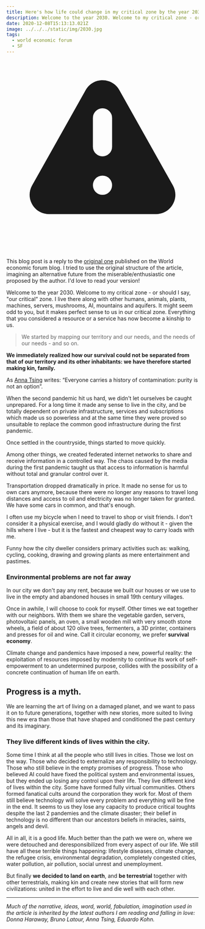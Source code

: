 ```yaml
---
title: Here's how life could change in my critical zone by the year 2030
description: Welcome to the year 2030. Welcome to my critical zone - or should I say, "our critical “zone. 
date: 2020-12-08T15:13:13.021Z
image: ../../../static/img/2030.jpg
tags:
  - world economic forum
  - SF
---
```


<div class="rounded-md bg-yellow-50 p-4">
  <div class="flex items-center">
    <div class="flex-shrink-0">
      <!-- Heroicon name: exclamation -->
      <svg class="h-5 w-5 text-yellow-400" xmlns="http://www.w3.org/2000/svg" viewBox="0 0 20 20" fill="currentColor" aria-hidden="true">
        <path fill-rule="evenodd" d="M8.257 3.099c.765-1.36 2.722-1.36 3.486 0l5.58 9.92c.75 1.334-.213 2.98-1.742 2.98H4.42c-1.53 0-2.493-1.646-1.743-2.98l5.58-9.92zM11 13a1 1 0 11-2 0 1 1 0 012 0zm-1-8a1 1 0 00-1 1v3a1 1 0 002 0V6a1 1 0 00-1-1z" clip-rule="evenodd" />
      </svg>
    </div>
    <div class="ml-3">
      <div class="mt-2 text-sm text-yellow-700">
        <p>
          This blog post is a reply to the <a class="text-yellow-400" href="https://www.weforum.org/agenda/2016/11/how-life-could-change-2030/" target="blank">original one</a> published on the World economic forum blog. I tried to use the original structure of the article, imagining an alternative future from the miserable/enthusiastic one proposed by the author. I'd love to read your version!
        </p>
      </div>
    </div>
  </div>
</div>



Welcome to the year 2030. Welcome to my critical zone - or should I say, "our critical“ zone. 
I live there along with other humans, animals, plants, machines, servers, mushrooms, AI, mountains and aquifers.
It might seem odd to you, but it makes perfect sense to us in our critical zone. Everything that you considered a resource or a service has now become a kinship to us.

> We started by mapping our territory and our needs, and the needs of our needs - and so on.

**We immediately realized how our survival could not be separated from that of our territory and its other inhabitants: we have therefore started making kin, family.**

As [Anna Tsing](https://press.princeton.edu/our-authors/tsing-anna-lowenhaupt) writes: “Everyone carries a history of contamination: purity is not an option”.

When the second pandemic hit us hard, we didn't let ourselves be caught unprepared. For a long time it made any sense to live in the city, and be totally dependent on private infrastructure, services and subscriptions which made us so powerless and at the same time they were proved so unsuitable to replace the common good infrastructure during the first pandemic.

Once settled in the countryside, things started to move quickly. 

Among other things, we created federated internet networks to share and receive information in a controlled way.
The chaos caused by the media during the first pandemic taught us that access to information is harmful without total and granular control over it.


Transportation dropped dramatically in price. It made no sense for us to own cars anymore, because there were no longer any reasons to travel long distances and access to oil and electricity was no longer taken for granted. We have some cars in common, and that's enough.

I often use my bicycle when I need to travel to shop or visit friends. I don't consider it a physical exercise, and I would gladly do without it - given the hills where I live - but it is the fastest and cheapest way to carry loads with me.

Funny how the city dweller considers primary activities such as: walking, cycling, cooking, drawing and growing plants as mere entertainment and pastimes.
 
### Environmental problems are not far away

In our city we don't pay any rent, because we built our houses or we use to live in the empty and abandoned houses in small 19th century villages.

Once in awhile, I will choose to cook for myself. Other times we eat together with our neighbors.
With them we share the vegetable garden, servers, photovoltaic panels, an oven, a small wooden mill with very smooth stone wheels, a field of about 120 olive trees, fermenters, a 3D printer, containers and presses for oil and wine. Call it circular economy, we prefer **survival economy**.

Climate change and pandemics have imposed a new, powerful reality: the exploitation of resources imposed by modernity to continue its work of self-empowerment to an undetermined purpose, collides with the possibility of a concrete continuation of human life on earth.

## Progress is a myth.

We are learning the art of living on a damaged planet, and we want to pass it on to future generations, together with new stories, more suited to living this new era than those that have shaped and conditioned the past century and its imaginary.

### They live different kinds of lives within the city.

Some time I think at all the people who still lives in cities. Those we lost on the way. Those who decided to externalize any responsibility to technology. Those who still believe in the empty promises of progress. Those who believed AI could have fixed the political system and environmental issues, but they ended up losing any control upon their life. 
They live different kind of lives within the city. Some have formed fully virtual communities. Others formed fanatical cults around the corporation they work for.
Most of them still believe technology will solve every problem and everything will be fine in the end. It seems to us they lose any capacity to produce critical toughts despite the last 2 pandemies and the climate disaster; their belief in technology is no different than our ancestors beliefs in miracles, saints, angels and devil.

All in all, it is a good life. Much better than the path we were on, where we were detouched and deresponsibilized from every aspect of our life. We still have all these terrible things happening: lifestyle diseases, climate change, the refugee crisis, environmental degradation, completely congested cities, water pollution, air pollution, social unrest and unemployment. 

But finally **we decided to land on earth**, and **be terrestrial** together with other terrestrials, making kin and create new stories that will form new civilizations: united in the effort to live and die well with each other.

---

_Much of the narrative, ideas, word, world, fabulation, imagination used in the article is inherited by the latest authors I am reading and falling in love: Donna Haraway, Bruno Latour, Anna Tsing, Eduardo Kohn._
